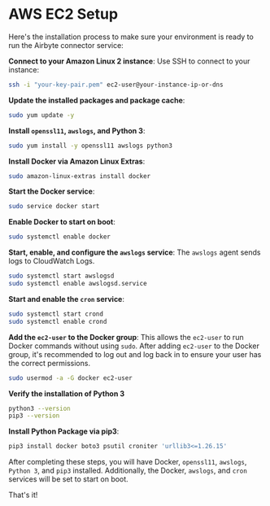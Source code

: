# AWS EC2 Setup

Here's the installation process to make sure your environment is ready to run the Airbyte connector service:

**Connect to your Amazon Linux 2 instance**:
   Use SSH to connect to your instance:
   ```bash
   ssh -i "your-key-pair.pem" ec2-user@your-instance-ip-or-dns
   ```

**Update the installed packages and package cache**:
   ```bash
   sudo yum update -y
   ```

**Install `openssl11`, `awslogs`, and Python 3**:
   ```bash
   sudo yum install -y openssl11 awslogs python3
   ```

**Install Docker via Amazon Linux Extras**:
   ```bash
   sudo amazon-linux-extras install docker
   ```

 **Start the Docker service**:
   ```bash
   sudo service docker start
   ```

**Enable Docker to start on boot**:
   ```bash
   sudo systemctl enable docker
   ```

**Start, enable, and configure the `awslogs` service**:
   The `awslogs` agent sends logs to CloudWatch Logs.
   ```bash
   sudo systemctl start awslogsd
   sudo systemctl enable awslogsd.service
   ```

**Start and enable the `cron` service**:
   ```bash
   sudo systemctl start crond
   sudo systemctl enable crond
   ```

**Add the `ec2-user` to the Docker group**:
   This allows the `ec2-user` to run Docker commands without using `sudo`. After adding `ec2-user` to the Docker group, it's recommended to log out and log back in to ensure your user has the correct permissions.
   ```bash
   sudo usermod -a -G docker ec2-user
   ```
 **Verify the installation of Python 3**
   ```bash
   python3 --version
   pip3 --version
   ```

**Install Python Package via pip3**:
   ```bash
   pip3 install docker boto3 psutil croniter 'urllib3<=1.26.15'
   ```

After completing these steps, you will have Docker, `openssl11`, `awslogs`, `Python 3`, and `pip3` installed. Additionally, the Docker, `awslogs`, and `cron` services will be set to start on boot.

That's it!